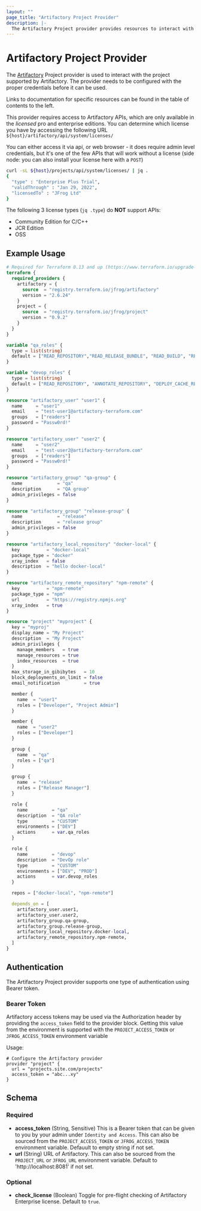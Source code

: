 ```yaml
---
layout: ""
page_title: "Artifactory Project Provider"
description: |-
  The Artifactory Project provider provides resources to interact with project supported by Artifactory.
---
```


# Artifactory Project Provider

The [Artifactory](https://jfrog.com/artifactory/) Project provider is used to interact with the project supported by Artifactory. The provider needs to be configured with the proper credentials before it can be used.

Links to documentation for specific resources can be found in the table of contents to the left.

This provider requires access to Artifactory APIs, which are only available in the _licensed_ pro and enterprise editions. You can determine which license you have by accessing the following URL `${host}/artifactory/api/system/licenses/`

You can either access it via api, or web browser - it does require admin level credentials, but it's one of the few APIs that will work without a license (side node: you can also install your license here with a `POST`)

```bash
curl -sL ${host}/projects/api/system/licenses/ | jq .
{
  "type" : "Enterprise Plus Trial",
  "validThrough" : "Jan 29, 2022",
  "licensedTo" : "JFrog Ltd"
}
```

The following 3 license types (`jq .type`) do **NOT** support APIs:
- Community Edition for C/C++
- JCR Edition
- OSS

## Example Usage

```terraform
# Required for Terraform 0.13 and up (https://www.terraform.io/upgrade-guides/0-13.html)
terraform {
  required_providers {
    artifactory = {
      source  = "registry.terraform.io/jfrog/artifactory"
      version = "2.6.24"
    }
    project = {
      source  = "registry.terraform.io/jfrog/project"
      version = "0.9.2"
    }
  }
}

variable "qa_roles" {
  type = list(string)
  default = ["READ_REPOSITORY","READ_RELEASE_BUNDLE", "READ_BUILD", "READ_SOURCES_PIPELINE", "READ_INTEGRATIONS_PIPELINE", "READ_POOLS_PIPELINE", "TRIGGER_PIPELINE"]
}

variable "devop_roles" {
  type = list(string)
  default = ["READ_REPOSITORY", "ANNOTATE_REPOSITORY", "DEPLOY_CACHE_REPOSITORY", "DELETE_OVERWRITE_REPOSITORY", "TRIGGER_PIPELINE", "READ_INTEGRATIONS_PIPELINE", "READ_POOLS_PIPELINE", "MANAGE_INTEGRATIONS_PIPELINE", "MANAGE_SOURCES_PIPELINE", "MANAGE_POOLS_PIPELINE", "READ_BUILD", "ANNOTATE_BUILD", "DEPLOY_BUILD", "DELETE_BUILD",]
}

resource "artifactory_user" "user1" {
  name     = "user1"
  email    = "test-user1@artifactory-terraform.com"
  groups   = ["readers"]
  password = "Passw0rd!"
}

resource "artifactory_user" "user2" {
  name     = "user2"
  email    = "test-user2@artifactory-terraform.com"
  groups   = ["readers"]
  password = "Passw0rd!"
}

resource "artifactory_group" "qa-group" {
  name             = "qa"
  description      = "QA group"
  admin_privileges = false
}

resource "artifactory_group" "release-group" {
  name             = "release"
  description      = "release group"
  admin_privileges = false
}

resource "artifactory_local_repository" "docker-local" {
  key          = "docker-local"
  package_type = "docker"
  xray_index   = false
  description  = "hello docker-local"
}

resource "artifactory_remote_repository" "npm-remote" {
  key          = "npm-remote"
  package_type = "npm"
  url          = "https://registry.npmjs.org"
  xray_index   = true
}

resource "project" "myproject" {
  key = "myproj"
  display_name = "My Project"
  description  = "My Project"
  admin_privileges {
    manage_members   = true
    manage_resources = true
    index_resources  = true
  }
  max_storage_in_gibibytes   = 10
  block_deployments_on_limit = false
  email_notification         = true

  member {
    name  = "user1"
    roles = ["Developer", "Project Admin"]
  }

  member {
    name  = "user2"
    roles = ["Developer"]
  }

  group {
    name  = "qa"
    roles = ["qa"]
  }

  group {
    name  = "release"
    roles = ["Release Manager"]
  }

  role {
    name         = "qa"
    description  = "QA role"
    type         = "CUSTOM"
    environments = ["DEV"]
    actions      = var.qa_roles
  }

  role {
    name         = "devop"
    description  = "DevOp role"
    type         = "CUSTOM"
    environments = ["DEV", "PROD"]
    actions      = var.devop_roles
  }

  repos = ["docker-local", "npm-remote"]

  depends_on = [
    artifactory_user.user1,
    artifactory_user.user2,
    artifactory_group.qa-group,
    artifactory_group.release-group,
    artifactory_local_repository.docker-local,
    artifactory_remote_repository.npm-remote,
  ]
}
```

## Authentication

The Artifactory Project provider supports one type of authentication using Bearer token.

### Bearer Token

Artifactory access tokens may be used via the Authorization header by providing the `access_token` field to the provider block. Getting this value from the environment is supported with the `PROJECT_ACCESS_TOKEN` or `JFROG_ACCESS_TOKEN` environment variable

Usage:
```hcl
# Configure the Artifactory provider
provider "project" {
  url = "projects.site.com/projects"
  access_token = "abc...xy"
}
```

<!-- schema generated by tfplugindocs -->
## Schema

### Required

- **access_token** (String, Sensitive) This is a Bearer token that can be given to you by your admin under `Identity and Access`. This can also be sourced from the `PROJECT_ACCESS_TOKEN` or `JFROG_ACCESS_TOKEN` environment variable. Defauult to empty string if not set.
- **url** (String) URL of Artifactory. This can also be sourced from the `PROJECT_URL` or `JFROG_URL` environment variable. Default to 'http://localhost:8081' if not set.

### Optional

- **check_license** (Boolean) Toggle for pre-flight checking of Artifactory Enterprise license. Default to `true`.
